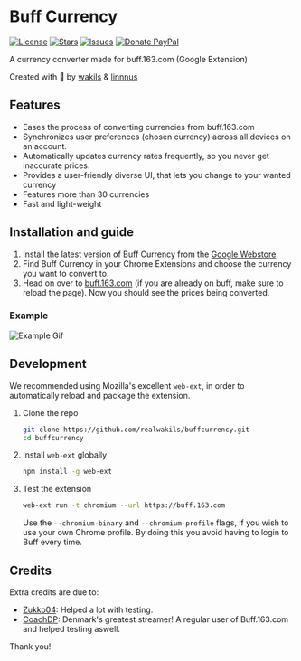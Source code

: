 # Buff Currency

[![License](https://img.shields.io/github/license/realwakils/buffcurrency.svg)](https://github.com/realwakils/buffcurrency/blob/master/LICENSE)
[![Stars](https://img.shields.io/github/stars/realwakils/buffcurrency.svg)](https://github.com/realwakils/buffcurrency/stargazers)
[![Issues](https://img.shields.io/github/issues/realwakils/buffcurrency.svg)](https://github.com/realwakils/buffcurrency/issues)
[![Donate PayPal](https://img.shields.io/badge/donate-paypal-blue.svg)](https://www.paypal.me/wakils)

A currency converter made for buff.163.com (Google Extension)

Created with 💖 by [wakils] & [linnnus]

## Features

* Eases the process of converting currencies from buff.163.com
* Synchronizes user preferences (chosen currency) across all devices on an account.
* Automatically updates currency rates frequently, so you never get inaccurate prices.
* Provides a user-friendly diverse UI, that lets you change to your wanted currency
* Features more than 30 currencies
* Fast and light-weight

## Installation and guide

1. Install the latest version of Buff Currency from the [Google Webstore][webstore link].
2. Find Buff Currency in your Chrome Extensions and choose the currency you
   want to convert to.
3. Head on over to [buff.163.com] (if you are already on buff, make sure to
   reload the page). Now you should see the prices being converted.

### Example

<!-- TODO: a gif of choosing a currency and loading buff.163.com should be showed -->
![Example Gif](https://lh3.googleusercontent.com/pmu_4mv0HxjFKYyneLbmRh4_dUKvKActVx1-KuO4bE6SYVTr_irojvy9ynN1_0HygI4OPxCDDGXYDIRVB_4ccQX8=w640-h400-e365-rj-sc0x00ffffff "Buff front page. Prices are converted to USD.")

## Development

We recommended using Mozilla's excellent `web-ext`, in order to automatically
reload and package the extension.

1. Clone the repo
   ```sh
   git clone https://github.com/realwakils/buffcurrency.git
   cd buffcurrency
   ```
2. Install `web-ext` globally
   ```sh
   npm install -g web-ext
   ```
3. Test the extension
   ```sh
   web-ext run -t chromium --url https://buff.163.com
   ```
   Use the `--chromium-binary` and `--chromium-profile` flags, if you wish
   to use your own Chrome profile. By doing this you avoid having to login
   to Buff every time.

## Credits

Extra credits are due to:

- [Zukko04]: Helped a lot with testing.
- [CoachDP]: Denmark's greatest streamer! A regular user of Buff.163.com and helped testing aswell.

Thank you!

[wakils]: http://wakils.com
[linnnus]: https://www.youtube.com/watch?v=dQw4w9WgXcQ
[webstore link]: https://chrome.google.com/webstore/detail/buff-currency/ecnjcjbilnpjjnpjlfkoompbpehpbnbc
[example gif]: https://lh3.googleusercontent.com/pmu_4mv0HxjFKYyneLbmRh4_dUKvKActVx1-KuO4bE6SYVTr_irojvy9ynN1_0HygI4OPxCDDGXYDIRVB_4ccQX8=w640-h400-e365-rj-sc0x00ffffff
[buff.163.com]: https://buff.163.com/
[Zukko04]: https://www.instagram.com/lassesejrbrunbjerg/
[CoachDP]: https://www.twitch.tv/coachdp
